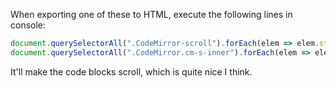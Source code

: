 When exporting one of these to HTML, execute the following lines in console:

```javascript
document.querySelectorAll(".CodeMirror-scroll").forEach(elem => elem.style.width="100vw")
document.querySelectorAll(".CodeMirror.cm-s-inner").forEach(elem => elem.style.overflowX="scroll");

```

It'll make the code blocks scroll, which is quite nice I think.